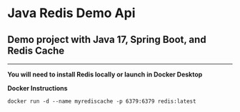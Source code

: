 # Java Redis Demo Api
## Demo project with Java 17, Spring Boot, and Redis Cache

---

**You will need to install Redis locally or launch in Docker Desktop**

**Docker Instructions**

`docker run -d --name myrediscache -p 6379:6379 redis:latest`







